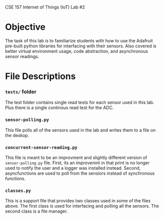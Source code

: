 CSE 157 Internet of Things (IoT) Lab #2
# Objective
The task of this lab is to familiarize students with how to use the 
Adafruit pre-built python libraries for interfacing with their sensors. 
Also covered is better virtual environment usage, code abstraction, and 
asynchronous sensor readings. 

# File Descriptions
### `tests/` folder 
The test folder contains single read tests for each sensor used in this lab. Plus there is a single continous read test for the ADC. 

### `sensor-polling.py` 
This file polls all of the sensors used in the lab and writes them to a file on the deskop.

### `concurrent-sensor-reading.py`
This file is meant to be an improvment and slightly different version of `sensor-polling.py` file. First, its an improvemnt in that print is no longer used to notify the user and a logger was installed instead. Second, asyncfunctions are used to poll from the sensiors instead of synchronous functions.

### `classes.py`
This is a support file that provides two classes used in some of the files above. The first class is used for interfacing and polling all the sensors. The second class is a file manager.